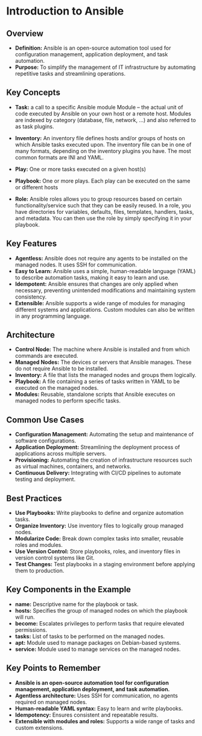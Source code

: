 # Introduction to Ansible

## Overview
- **Definition:** Ansible is an open-source automation tool used for configuration management, application deployment, and task automation.
- **Purpose:** To simplify the management of IT infrastructure by automating repetitive tasks and streamlining operations.

## Key Concepts
- **Task:** a call to a specific Ansible module Module – the actual unit of code executed by Ansible on your own host or a remote host. Modules are indexed by category (database, file, network, …) and also referred to as task plugins.

- **Inventory:** An inventory file defines hosts and/or groups of hosts on which Ansible tasks executed upon. The inventory file can be in one of many formats, depending on the inventory plugins you have. The most common formats are INI and YAML.

- **Play:** One or more tasks executed on a given host(s)

- **Playbook:** One or more plays. Each play can be executed on the same or different hosts

- **Role:** Ansible roles allows you to group resources based on certain functionality/service such that they can be easily reused. In a role, you have directories for variables, defaults, files, templates, handlers, tasks, and metadata. You can then use the role by simply specifying it in your playbook.

## Key Features
- **Agentless:** Ansible does not require any agents to be installed on the managed nodes. It uses SSH for communication.
- **Easy to Learn:** Ansible uses a simple, human-readable language (YAML) to describe automation tasks, making it easy to learn and use.
- **Idempotent:** Ansible ensures that changes are only applied when necessary, preventing unintended modifications and maintaining system consistency.
- **Extensible:** Ansible supports a wide range of modules for managing different systems and applications. Custom modules can also be written in any programming language.

## Architecture
- **Control Node:** The machine where Ansible is installed and from which commands are executed.
- **Managed Nodes:** The devices or servers that Ansible manages. These do not require Ansible to be installed.
- **Inventory:** A file that lists the managed nodes and groups them logically.
- **Playbook:** A file containing a series of tasks written in YAML to be executed on the managed nodes.
- **Modules:** Reusable, standalone scripts that Ansible executes on managed nodes to perform specific tasks.

## Common Use Cases
- **Configuration Management:** Automating the setup and maintenance of software configurations.
- **Application Deployment:** Streamlining the deployment process of applications across multiple servers.
- **Provisioning:** Automating the creation of infrastructure resources such as virtual machines, containers, and networks.
- **Continuous Delivery:** Integrating with CI/CD pipelines to automate testing and deployment.

## Best Practices
- **Use Playbooks:** Write playbooks to define and organize automation tasks.
- **Organize Inventory:** Use inventory files to logically group managed nodes.
- **Modularize Code:** Break down complex tasks into smaller, reusable roles and modules.
- **Use Version Control:** Store playbooks, roles, and inventory files in version control systems like Git.
- **Test Changes:** Test playbooks in a staging environment before applying them to production.

## Key Components in the Example
- **name:** Descriptive name for the playbook or task.
- **hosts:** Specifies the group of managed nodes on which the playbook will run.
- **become:** Escalates privileges to perform tasks that require elevated permissions.
- **tasks:** List of tasks to be performed on the managed nodes.
- **apt:** Module used to manage packages on Debian-based systems.
- **service:** Module used to manage services on the managed nodes.

## Key Points to Remember
- **Ansible is an open-source automation tool for configuration management, application deployment, and task automation.**
- **Agentless architecture:** Uses SSH for communication, no agents required on managed nodes.
- **Human-readable YAML syntax:** Easy to learn and write playbooks.
- **Idempotency:** Ensures consistent and repeatable results.
- **Extensible with modules and roles:** Supports a wide range of tasks and custom extensions.